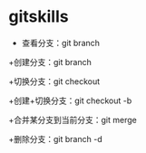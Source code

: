 # gitskills


+ 查看分支：git branch

+创建分支：git branch <name>

+切换分支：git checkout <name>

+创建+切换分支：git checkout -b <name>

+合并某分支到当前分支：git merge <name>

+删除分支：git branch -d <name>